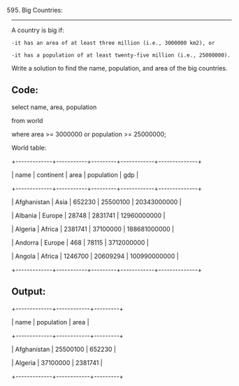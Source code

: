 595. Big Countries:
------------------

A country is big if:

    -it has an area of at least three million (i.e., 3000000 km2), or
    
    -it has a population of at least twenty-five million (i.e., 25000000).

Write a solution to find the name, population, and area of the big countries.


Code:
-----
select name, area, population

from world

where area >= 3000000 or population >= 25000000;


World table:

+-------------+-----------+---------+------------+--------------+

| name        | continent | area    | population | gdp          |

+-------------+-----------+---------+------------+--------------+

| Afghanistan | Asia      | 652230  | 25500100   | 20343000000  |

| Albania     | Europe    | 28748   | 2831741    | 12960000000  |

| Algeria     | Africa    | 2381741 | 37100000   | 188681000000 |

| Andorra     | Europe    | 468     | 78115      | 3712000000   |

| Angola      | Africa    | 1246700 | 20609294   | 100990000000 |

+-------------+-----------+---------+------------+--------------+

Output: 
-------
+-------------+------------+---------+

| name        | population | area    |

+-------------+------------+---------+

| Afghanistan | 25500100   | 652230  |

| Algeria     | 37100000   | 2381741 |

+-------------+------------+---------+




